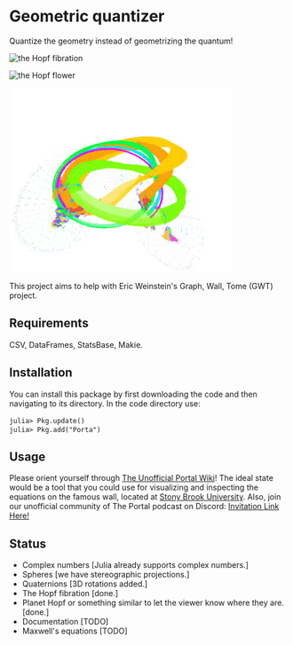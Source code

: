 # Geometric quantizer
Quantize the geometry instead of geometrizing the quantum!

![the Hopf fibration](londontsai.gif "The Hopf fibration inspired by one of the London Tsai's prints")

![the Hopf flower](flower.gif "The Hopf flower")

![the Hopf planet](planet.gif "The Hopf planet")

This project aims to help with Eric Weinstein's Graph, Wall, Tome (GWT) project.

## Requirements
CSV,
DataFrames,
StatsBase,
Makie.

## Installation
You can install this package by first downloading the code and then navigating to its directory.
In the code directory use:

```julia-repl
julia> Pkg.update()
julia> Pkg.add("Porta")
```

## Usage
Please orient yourself through [The Unofficial Portal Wiki](https://theportal.wiki/wiki/Graph,_Wall,_Tome)! The ideal state would be a tool that you could use for visualizing and inspecting the equations on the famous wall, located at [Stony Brook University](http://www.math.stonybrook.edu/~tony/scgp/wall-story/wall-story.html). Also, join our unofficial community of The Portal podcast on Discord: [Invitation Link Here!](https://discord.gg/U8QQFc2)

## Status
- Complex numbers [Julia already supports complex numbers.]
- Spheres [we have stereographic projections.]
- Quaternions [3D rotations added.]
- The Hopf fibration [done.]
- Planet Hopf or something similar to let the viewer know where they are. [done.]
- Documentation [TODO]
- Maxwell's equations [TODO]
